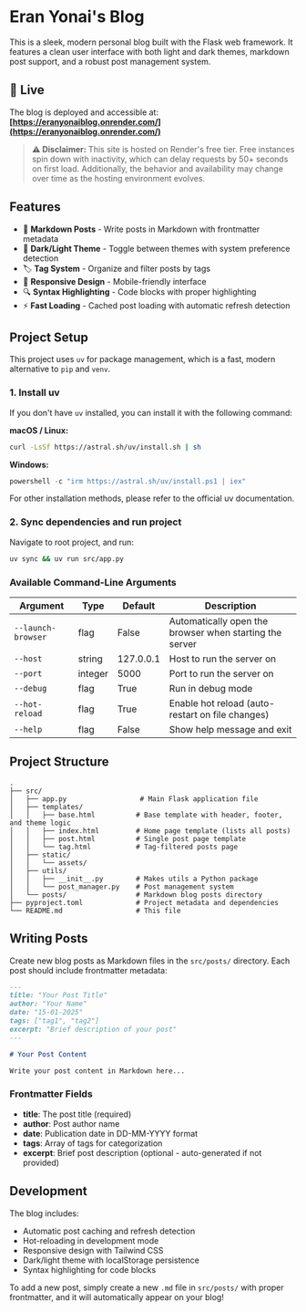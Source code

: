 # Eran Yonai's Blog

This is a sleek, modern personal blog built with the Flask web framework. It features a clean user interface with both light and dark themes, markdown post support, and a robust post management system.

## 🚀 Live

The blog is deployed and accessible at: **[https://eranyonaiblog.onrender.com/](https://eranyonaiblog.onrender.com/)**

> **⚠️ Disclaimer:** This site is hosted on Render's free tier. Free instances spin down with inactivity, which can delay requests by 50+ seconds on first load. Additionally, the behavior and availability may change over time as the hosting environment evolves.

## Features

- 📝 **Markdown Posts** - Write posts in Markdown with frontmatter metadata
- 🎨 **Dark/Light Theme** - Toggle between themes with system preference detection
- 🏷️ **Tag System** - Organize and filter posts by tags
- 📱 **Responsive Design** - Mobile-friendly interface
- 🔍 **Syntax Highlighting** - Code blocks with proper highlighting
- ⚡ **Fast Loading** - Cached post loading with automatic refresh detection

## Project Setup

This project uses `uv` for package management, which is a fast, modern alternative to `pip` and `venv`.

### 1. Install uv

If you don't have `uv` installed, you can install it with the following command:

**macOS / Linux:**
```bash
curl -LsSf https://astral.sh/uv/install.sh | sh
```

**Windows:**
```powershell
powershell -c "irm https://astral.sh/uv/install.ps1 | iex"
```

For other installation methods, please refer to the official uv documentation.

### 2. Sync dependencies and run project

Navigate to root project, and run:
```bash
uv sync && uv run src/app.py
```

### Available Command-Line Arguments

| Argument | Type | Default | Description |
|----------|------|---------|-------------|
| `--launch-browser` | flag | False | Automatically open the browser when starting the server |
| `--host` | string | 127.0.0.1 | Host to run the server on |
| `--port` | integer | 5000 | Port to run the server on |
| `--debug` | flag | True | Run in debug mode |
| `--hot-reload` | flag | True | Enable hot reload (auto-restart on file changes) |
| `--help` | flag | False | Show help message and exit |

## Project Structure

```
.
├── src/
│   ├── app.py                  # Main Flask application file
│   ├── templates/
│   │   ├── base.html          # Base template with header, footer, and theme logic
│   │   ├── index.html         # Home page template (lists all posts)
│   │   ├── post.html          # Single post page template
│   │   └── tag.html           # Tag-filtered posts page
│   ├── static/
│   │   └── assets/
│   ├── utils/
│   │   ├── __init__.py        # Makes utils a Python package
│   │   └── post_manager.py    # Post management system
│   └── posts/                 # Markdown blog posts directory
├── pyproject.toml             # Project metadata and dependencies
└── README.md                  # This file
```

## Writing Posts

Create new blog posts as Markdown files in the `src/posts/` directory. Each post should include frontmatter metadata:

```markdown
---
title: "Your Post Title"
author: "Your Name"
date: "15-01-2025"
tags: ["tag1", "tag2"]
excerpt: "Brief description of your post"
---

# Your Post Content

Write your post content in Markdown here...
```

### Frontmatter Fields

- **title**: The post title (required)
- **author**: Post author name
- **date**: Publication date in DD-MM-YYYY format
- **tags**: Array of tags for categorization
- **excerpt**: Brief post description (optional - auto-generated if not provided)

## Development

The blog includes:
- Automatic post caching and refresh detection
- Hot-reloading in development mode
- Responsive design with Tailwind CSS
- Dark/light theme with localStorage persistence
- Syntax highlighting for code blocks

To add a new post, simply create a new `.md` file in `src/posts/` with proper frontmatter, and it will automatically appear on your blog!
